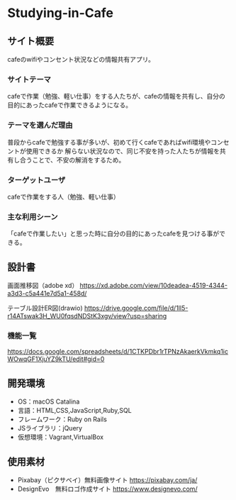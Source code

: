 # Studying-in-Cafe

## サイト概要
cafeのwifiやコンセント状況などの情報共有アプリ。

### サイトテーマ
cafeで作業（勉強、軽い仕事）をする人たちが、cafeの情報を共有し、自分の目的にあったcafeで作業できるようになる。

### テーマを選んだ理由
普段からcafeで勉強する事が多いが、初めて行くcafeであればwifi環境やコンセントが使用できるか
解らない状況なので、同じ不安を持った人たちが情報を共有し合うことで、不安の解消をするため。

### ターゲットユーザ
cafeで作業をする人（勉強、軽い仕事）

### 主な利用シーン
「cafeで作業したい」と思った時に自分の目的にあったcafeを見つける事ができる。

## 設計書
画面推移図（adobe xd）
https://xd.adobe.com/view/10deadea-4519-4344-a3d3-c5a441e7d5a1-458d/

テーブル設計ER図(drawio)
https://drive.google.com/file/d/1ll5-r14ATswak3H_WU0fqsdNDStK3xgv/view?usp=sharing

### 機能一覧
https://docs.google.com/spreadsheets/d/1CTKPDbr1rTPNzAkaerkVkmkq1icWOwqGF1XjuYZ9kTU/edit#gid=0

## 開発環境
- OS：macOS Catalina
- 言語：HTML,CSS,JavaScript,Ruby,SQL
- フレームワーク：Ruby on Rails
- JSライブラリ：jQuery
- 仮想環境：Vagrant,VirtualBox

## 使用素材
- Pixabay（ピクサベイ）無料画像サイト
https://pixabay.com/ja/
- DesignEvo　無料ロゴ作成サイト
https://www.designevo.com/
